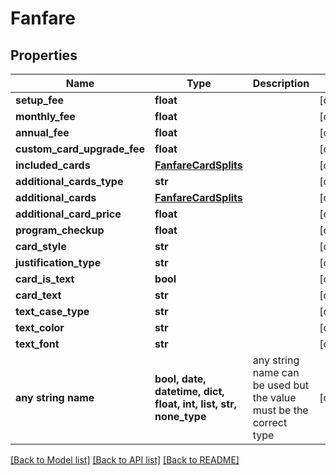 # Fanfare


## Properties
Name | Type | Description | Notes
------------ | ------------- | ------------- | -------------
**setup_fee** | **float** |  | [optional] 
**monthly_fee** | **float** |  | [optional] 
**annual_fee** | **float** |  | [optional] 
**custom_card_upgrade_fee** | **float** |  | [optional] 
**included_cards** | [**FanfareCardSplits**](FanfareCardSplits.md) |  | [optional] 
**additional_cards_type** | **str** |  | [optional] 
**additional_cards** | [**FanfareCardSplits**](FanfareCardSplits.md) |  | [optional] 
**additional_card_price** | **float** |  | [optional] 
**program_checkup** | **float** |  | [optional] 
**card_style** | **str** |  | [optional] 
**justification_type** | **str** |  | [optional] 
**card_is_text** | **bool** |  | [optional] 
**card_text** | **str** |  | [optional] 
**text_case_type** | **str** |  | [optional] 
**text_color** | **str** |  | [optional] 
**text_font** | **str** |  | [optional] 
**any string name** | **bool, date, datetime, dict, float, int, list, str, none_type** | any string name can be used but the value must be the correct type | [optional]

[[Back to Model list]](../README.md#documentation-for-models) [[Back to API list]](../README.md#documentation-for-api-endpoints) [[Back to README]](../README.md)


